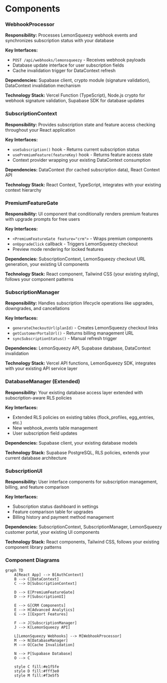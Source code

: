 # Components

### WebhookProcessor

**Responsibility:** Processes LemonSqueezy webhook events and synchronizes subscription status with your database

**Key Interfaces:**
- `POST /api/webhooks/lemonsqueezy` - Receives webhook payloads
- Database update interface for user subscription fields
- Cache invalidation trigger for DataContext refresh

**Dependencies:** Supabase client, crypto module (signature validation), DataContext invalidation mechanism

**Technology Stack:** Vercel Function (TypeScript), Node.js crypto for webhook signature validation, Supabase SDK for database updates

### SubscriptionContext

**Responsibility:** Provides subscription state and feature access checking throughout your React application

**Key Interfaces:**
- `useSubscription()` hook - Returns current subscription status
- `usePremiumFeature(featureKey)` hook - Returns feature access state
- Context provider wrapping your existing DataContext consumption

**Dependencies:** DataContext (for cached subscription data), React Context API

**Technology Stack:** React Context, TypeScript, integrates with your existing context hierarchy

### PremiumFeatureGate

**Responsibility:** UI component that conditionally renders premium features with upgrade prompts for free users

**Key Interfaces:**
- `<PremiumFeatureGate feature="crm">` - Wraps premium components
- `onUpgradeClick` callback - Triggers LemonSqueezy checkout
- Preview mode rendering for locked features

**Dependencies:** SubscriptionContext, LemonSqueezy checkout URL generation, your existing UI components

**Technology Stack:** React component, Tailwind CSS (your existing styling), follows your component patterns

### SubscriptionManager

**Responsibility:** Handles subscription lifecycle operations like upgrades, downgrades, and cancellations

**Key Interfaces:**
- `generateCheckoutUrl(planId)` - Creates LemonSqueezy checkout links
- `getCustomerPortalUrl()` - Returns billing management URL
- `syncSubscriptionStatus()` - Manual refresh trigger

**Dependencies:** LemonSqueezy API, Supabase database, DataContext invalidation

**Technology Stack:** Vercel API functions, LemonSqueezy SDK, integrates with your existing API service layer

### DatabaseManager (Extended)

**Responsibility:** Your existing database access layer extended with subscription-aware RLS policies

**Key Interfaces:**
- Extended RLS policies on existing tables (flock_profiles, egg_entries, etc.)
- New webhook_events table management
- User subscription field updates

**Dependencies:** Supabase client, your existing database models

**Technology Stack:** Supabase PostgreSQL, RLS policies, extends your current database architecture

### SubscriptionUI

**Responsibility:** User interface components for subscription management, billing, and feature comparison

**Key Interfaces:**
- Subscription status dashboard in settings
- Feature comparison table for upgrades
- Billing history and payment method management

**Dependencies:** SubscriptionContext, SubscriptionManager, LemonSqueezy customer portal, your existing UI components

**Technology Stack:** React components, Tailwind CSS, follows your existing component library patterns

### Component Diagrams

```mermaid
graph TD
    A[React App] --> B[AuthContext]
    B --> C[DataContext]
    C --> D[SubscriptionContext]
    
    D --> E[PremiumFeatureGate]
    D --> F[SubscriptionUI]
    
    E --> G[CRM Components]
    E --> H[Advanced Analytics]
    E --> I[Export Features]
    
    F --> J[SubscriptionManager]
    J --> K[LemonSqueezy API]
    
    L[LemonSqueezy Webhooks] --> M[WebhookProcessor]
    M --> N[DatabaseManager]
    M --> O[Cache Invalidation]
    
    N --> P[Supabase Database]
    O --> C
    
    style C fill:#e1f5fe
    style D fill:#fff3e0
    style M fill:#f3e5f5
```
